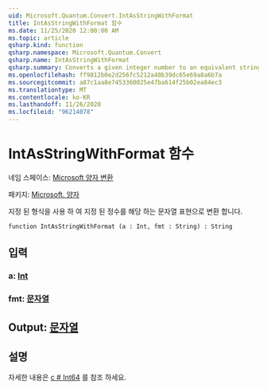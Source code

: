 ```yaml
---
uid: Microsoft.Quantum.Convert.IntAsStringWithFormat
title: IntAsStringWithFormat 함수
ms.date: 11/25/2020 12:00:00 AM
ms.topic: article
qsharp.kind: function
qsharp.namespace: Microsoft.Quantum.Convert
qsharp.name: IntAsStringWithFormat
qsharp.summary: Converts a given integer number to an equivalent string representation, using the given format.
ms.openlocfilehash: ff9812b0e2d256fc5212a40b39dc65e69a8a6b7a
ms.sourcegitcommit: a87c1aa8e7453360025e47ba614f25b02ea84ec3
ms.translationtype: MT
ms.contentlocale: ko-KR
ms.lasthandoff: 11/26/2020
ms.locfileid: "96214078"
---
```

# <a name="intasstringwithformat-function"></a>IntAsStringWithFormat 함수

네임 스페이스: [Microsoft 양자 변환](xref:Microsoft.Quantum.Convert)

패키지: [Microsoft. 양자](https://nuget.org/packages/Microsoft.Quantum.QSharp.Core)


지정 된 형식을 사용 하 여 지정 된 정수를 해당 하는 문자열 표현으로 변환 합니다.

```qsharp
function IntAsStringWithFormat (a : Int, fmt : String) : String
```


## <a name="input"></a>입력

### <a name="a--int"></a>a: [Int](xref:microsoft.quantum.lang-ref.int)




### <a name="fmt--string"></a>fmt: [문자열](xref:microsoft.quantum.lang-ref.string)





## <a name="output--string"></a>Output: [문자열](xref:microsoft.quantum.lang-ref.string)



## <a name="remarks"></a>설명

자세한 내용은 [c # Int64](https://docs.microsoft.com/dotnet/api/system.int64.tostring?view=netframework-4.7.1#System_Int64_ToString_System_String_) 를 참조 하세요.